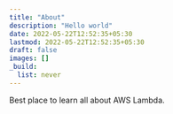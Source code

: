 ```yaml
---
title: "About"
description: "Hello world"
date: 2022-05-22T12:52:35+05:30
lastmod: 2022-05-22T12:52:35+05:30
draft: false
images: []
_build:
  list: never
---
```


Best place to learn all about AWS Lambda.
